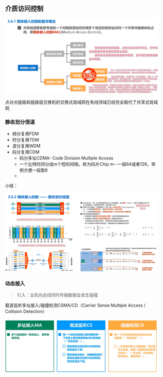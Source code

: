 ## 介质访问控制

![image-20230804160222316](images/image-20230804160222316.png)

点对点链路和链路层交换机的交换式局域网在有线领域已经完全取代了共享式局域网



### 静态划分信道

- 频分复用FDM
- 时分复用TDM
- 波分复用WDM
- 码分复用CDM
  - 码分多址CDMA- Code Division Multiple Access
  - 一个比特时间分成m个短的间隔，称为码片Chip m--一般64或者128，举例方便一般取8
  -  

小结：

![image-20230804164134717](images/image-20230804164134717.png)



### 动态接入

> 引入：主机向总线同时传输数据会发生碰撞

载波监听多址接入/碰撞检测CSMA/CD（Carrier Sense Multiple Access / Collision Detection）

![image-20230804164804591](images/image-20230804164804591.png)

 



















